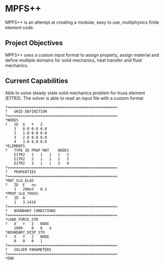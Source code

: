 # MPFS++

MPFS++ is an attempt at creating a modular, easy to use, multiphysics finite element code.

## Project Objectives
MPFS++ uses a custom input format to assign property, assign material and define multiple domains for solid mechanics, heat transfer and fluid mechanics.

## Current Capabilities
Able to solve steady state solid mechanics problem for truss element (E1TR2). The solver is able to read an input file with a custom format

```
?==================================================
?   GRID DEFINITION
?==================================================
*NODES
?	ID	X	Y	Z
	1	0.0	0.0	0.0
	2	1.0	0.0	0.0
	3	2.0	0.0	0.0
	4	3.0	0.0	0.0
*ELEMENTS
?	TYPE ID	PROP MAT	NODES
	E1TR2	1	1	1	1	2
	E1TR2	2	1	1	2	3
	E1TR2	3	1	1	3	4
?==================================================
?   PROPERTIES
?==================================================
*MAT_SLD_ELAS
?	ID	E	nu
	1	200e3	0.3
*PROP_SLD_TRUSS
?	ID	A
	1	3.1416
?==================================================
?   BOUNDARY CONDITIONS
?==================================================
*LOAD_FORCE_STD
?	X	Y	Z	NODE
	1000	0	0	4
*BOUNDARY_DISP_STD
?	X	Y	Z	NODE
	0	0	0	1
?==================================================
?   SOLVER PARAMETERS
?==================================================
*END
```
